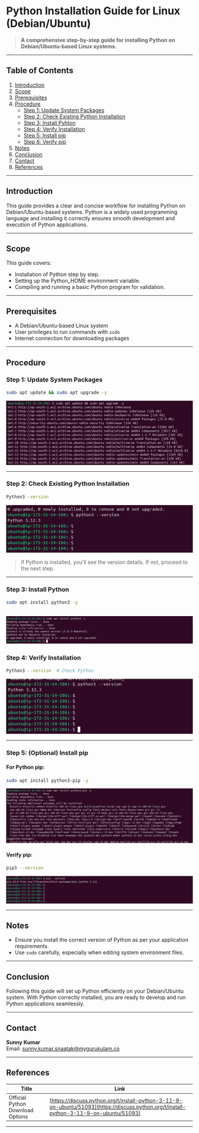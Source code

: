 
# Python Installation Guide for Linux (Debian/Ubuntu)

> **A comprehensive step-by-step guide for installing Python on Debian/Ubuntu-based Linux systems.**

---

## Table of Contents

1. [Introduction](#introduction)
2. [Scope](#scope)
3. [Prerequisites](#prerequisites)
4. [Procedure](#procedure)
    - [Step 1: Update System Packages](#step-1-update-system-packages)
    - [Step 2: Check Existing Python Installation](#step-2-check-existing-Python-installation)
    - [Step 3: Install Pyhton](#step-3-install-Python)
    - [Step 4: Verify Installation](#step-4-verify-installation)
    - [Step 5: Install pip](#step-5-Install-pip)
    - [Step 6: Verify pip](#step-6-Verify-pip)
5. [Notes](#notes)
6. [Conclusion](#conclusion)
7. [Contact](#contact)
8. [References](#references)

---

## Introduction

This guide provides a clear and concise workflow for installing Python on Debian/Ubuntu-based systems. Python is a widely used programming language and installing it correctly ensures smooth development and execution of Python applications.

---

## Scope

This guide covers:

- Installation of Python step by step.
- Setting up the Python_HOME environment variable.
- Compiling and running a basic Python program for validation.

---

## Prerequisites

- A Debian/Ubuntu-based Linux system
- User privileges to run commands with `sudo`
- Internet connection for downloading packages

---

## Procedure

### Step 1: Update System Packages

```bash
sudo apt update && sudo apt upgrade -y
```

  ![alt text](image.png)

---

### Step 2: Check Existing Python Installation

```bash
Python3 -version
```

 ![alt text](image-5.png)
> If Python is installed, you'll see the version details. If not, proceed to the next step.

---

### Step 3: Install Python


```bash
sudo apt install python3 -y
```
![alt text](image-4.png)
---

### Step 4: Verify Installation

```bash
Python3 --version  # Check Python
```

 ![alt text](image-1.png)

---

### Step 5: (Optional) Install pip

#### For Python pip:

```bash
sudo apt install python3-pip -y
```

  ![alt text](image-2.png)

#### Verify pip:

```bash
pip3 --version
```
   ![alt text](image-3.png)
  
  

---



## Notes

- Ensure you install the correct version of Python as per your application requirements.
- Use `sudo` carefully, especially when editing system environment files.


---

## Conclusion

Following this guide will set up Python efficiently on your Debian/Ubuntu system. With Python correctly installed, you are ready to develop and run Python applications seamlessly.

---

## Contact

**Sunny Kumar**  
Email: [sunny.kumar.snaatak@mygurukulam.co](mailto:sunny.kumar.snaatak@mygurukulam.co)

---

## References

| Title        | Link |
|--------------|------|
| Official Python Download Options | [https://discuss.python.org/t/install-python-3-11-9-on-ubuntu/51093](https://discuss.python.org/t/install-python-3-11-9-on-ubuntu/51093) |


---